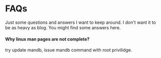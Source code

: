 # FAQs
Just some questions and answers I want to keep around. I don't want it to be as heavy as blog. You might find some answers here.

#### Why linux man pages are not complete?

try update mandb, issue mandb command with root privilidge.
